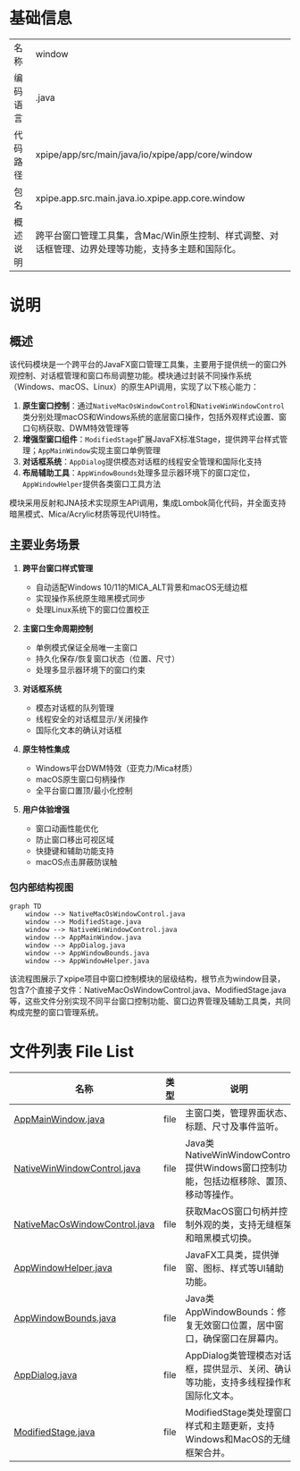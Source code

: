 # 基础信息

|      |      |
|------|------|
| 名称 | window |
| 编码语言 | .java |
| 代码路径 | xpipe/app/src/main/java/io/xpipe/app/core/window |
| 包名 | xpipe.app.src.main.java.io.xpipe.app.core.window |
| 概述说明 | 跨平台窗口管理工具集，含Mac/Win原生控制、样式调整、对话框管理、边界处理等功能，支持多主题和国际化。 |

# 说明

## 概述

该代码模块是一个跨平台的JavaFX窗口管理工具集，主要用于提供统一的窗口外观控制、对话框管理和窗口布局调整功能。模块通过封装不同操作系统（Windows、macOS、Linux）的原生API调用，实现了以下核心能力：

1. **原生窗口控制**：通过`NativeMacOsWindowControl`和`NativeWinWindowControl`类分别处理macOS和Windows系统的底层窗口操作，包括外观样式设置、窗口句柄获取、DWM特效管理等
2. **增强型窗口组件**：`ModifiedStage`扩展JavaFX标准Stage，提供跨平台样式管理；`AppMainWindow`实现主窗口单例管理
3. **对话框系统**：`AppDialog`提供模态对话框的线程安全管理和国际化支持
4. **布局辅助工具**：`AppWindowBounds`处理多显示器环境下的窗口定位，`AppWindowHelper`提供各类窗口工具方法

模块采用反射和JNA技术实现原生API调用，集成Lombok简化代码，并全面支持暗黑模式、Mica/Acrylic材质等现代UI特性。

## 主要业务场景

1. **跨平台窗口样式管理**
   - 自动适配Windows 10/11的MICA_ALT背景和macOS无缝边框
   - 实现操作系统原生暗黑模式同步
   - 处理Linux系统下的窗口位置校正

2. **主窗口生命周期控制**
   - 单例模式保证全局唯一主窗口
   - 持久化保存/恢复窗口状态（位置、尺寸）
   - 处理多显示器环境下的窗口约束

3. **对话框系统**
   - 模态对话框的队列管理
   - 线程安全的对话框显示/关闭操作
   - 国际化文本的确认对话框

4. **原生特性集成**
   - Windows平台DWM特效（亚克力/Mica材质）
   - macOS原生窗口句柄操作
   - 全平台窗口置顶/最小化控制

5. **用户体验增强**
   - 窗口动画性能优化
   - 防止窗口移出可视区域
   - 快捷键和辅助功能支持
   - macOS点击屏蔽防误触


### 包内部结构视图

```mermaid
graph TD
    window --> NativeMacOsWindowControl.java
    window --> ModifiedStage.java
    window --> NativeWinWindowControl.java
    window --> AppMainWindow.java
    window --> AppDialog.java
    window --> AppWindowBounds.java
    window --> AppWindowHelper.java
```

该流程图展示了xpipe项目中窗口控制模块的层级结构，根节点为window目录，包含7个直接子文件：NativeMacOsWindowControl.java、ModifiedStage.java等，这些文件分别实现不同平台窗口控制功能、窗口边界管理及辅助工具类，共同构成完整的窗口管理系统。

# 文件列表 File List

| 名称   | 类型  | 说明 |
|-------|------|-------------|
| [AppMainWindow.java](AppMainWindow.md) | file | 主窗口类，管理界面状态、标题、尺寸及事件监听。 |
| [NativeWinWindowControl.java](NativeWinWindowControl.md) | file | Java类NativeWinWindowControl提供Windows窗口控制功能，包括边框移除、置顶、移动等操作。 |
| [NativeMacOsWindowControl.java](NativeMacOsWindowControl.md) | file | 获取MacOS窗口句柄并控制外观的类，支持无缝框架和暗黑模式切换。 |
| [AppWindowHelper.java](AppWindowHelper.md) | file | JavaFX工具类，提供弹窗、图标、样式等UI辅助功能。 |
| [AppWindowBounds.java](AppWindowBounds.md) | file | Java类AppWindowBounds：修复无效窗口位置，居中窗口，确保窗口在屏幕内。 |
| [AppDialog.java](AppDialog.md) | file | AppDialog类管理模态对话框，提供显示、关闭、确认等功能，支持多线程操作和国际化文本。 |
| [ModifiedStage.java](ModifiedStage.md) | file | ModifiedStage类处理窗口样式和主题更新，支持Windows和MacOS的无缝框架合并。 |


